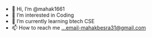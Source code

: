 - 👋 Hi, I’m @mahak1661
- 👀 I’m interested in Coding
- 🌱 I’m currently learning btech CSE
- 📫 How to reach me ...email-mahakbesra31@gmail.com

<!---
mahak1661/mahak1661 is a ✨ special ✨ repository because its `README.md` (this file) appears on your GitHub profile.
You can click the Preview link to take a look at your changes.
--->
